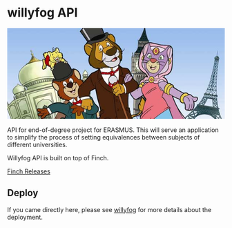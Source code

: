 # willyfog API

![Willy Fog](docs/willy-fog.jpg "Willy Fog")

API for end-of-degree project for ERASMUS. This will serve an application to simplify
the process of setting equivalences between subjects of different universities.

Willyfog API is built on top of Finch. 

[Finch Releases](https://github.com/finagle/finch/releases)

## Deploy

If you came directly here, please see [willyfog](https://github.com/popokis/willyfog)
 for more details about the deployment.


